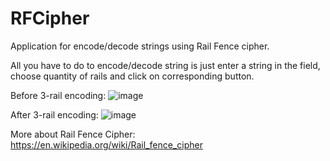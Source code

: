 # RFCipher
Application for encode/decode strings using Rail Fence cipher.

All you have to do to encode/decode string is just enter a string in the field, choose quantity of rails and click on corresponding button.

Before 3-rail encoding:
![image](https://user-images.githubusercontent.com/126050017/220562613-f25a8a82-a8ef-4707-9274-29e0e77c0362.png)

After 3-rail encoding:
![image](https://user-images.githubusercontent.com/126050017/220563134-c4c030f3-71bc-4f8b-ae7a-87f1dbf51529.png)

More about Rail Fence Cipher: https://en.wikipedia.org/wiki/Rail_fence_cipher
